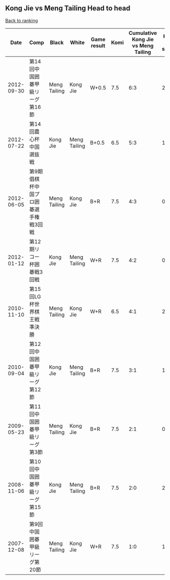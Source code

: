 ## Kong Jie vs Meng Tailing Head to head

[Back to ranking](../../index.md)




| **Date** | **Comp** | **Black** | **White** | **Game result** | **Komi** | **Cumulative Kong Jie vs Meng Tailing** | **Kong Jie streak** | **Meng Tailing streak** | 
| --- | --- | --- | --- | --- | --- | --- | --- | --- |
| 2012-09-30 | 第14回中国囲碁甲級リーグ第16節 | Meng Tailing | Kong Jie | W+0.5 | 7.5 | 6:3 | 2 | 0 | 
| 2012-07-22 | 第14回農心杯中国選抜戦 | Kong Jie | Meng Tailing | B+0.5 | 6.5 | 5:3 | 1 | 0 | 
| 2012-06-05 | 第9期倡棋杯中国プロ囲碁選手権戦3回戦 | Meng Tailing | Kong Jie | B+R | 7.5 | 4:3 | 0 | 2 | 
| 2012-01-12 | 第12期リコー杯囲碁戦3回戦 | Kong Jie | Meng Tailing | W+R | 7.5 | 4:2 | 0 | 1 | 
| 2010-11-10 | 第15回LG杯世界棋王戦準決勝 | Meng Tailing | Kong Jie | W+R | 6.5 | 4:1 | 2 | 0 | 
| 2010-09-04 | 第12回中国囲碁甲級リーグ第12節 | Kong Jie | Meng Tailing | B+R | 7.5 | 3:1 | 1 | 0 | 
| 2009-05-23 | 第11回中国囲碁甲級リーグ第3節 | Meng Tailing | Kong Jie | B+R | 7.5 | 2:1 | 0 | 1 | 
| 2008-11-06 | 第10回中国囲碁甲級リーグ第15節 | Kong Jie | Meng Tailing | B+R | 7.5 | 2:0 | 2 | 0 | 
| 2007-12-08 | 第9回中国囲碁甲級リーグ第20節 | Meng Tailing | Kong Jie | W+R | 7.5 | 1:0 | 1 | 0 |




